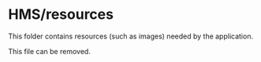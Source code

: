 # HMS/resources

This folder contains resources (such as images) needed by the application. 

This file can be removed.

